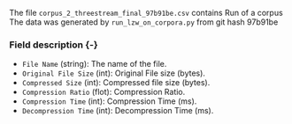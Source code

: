 The file `corpus_2_threestream_final_97b91be.csv` contains Run of a corpus
The data was generated by `run_lzw_on_corpora.py` from git hash 97b91be


### Field description {-}

  * `File Name` (string): The name of the file.
  * `Original File Size` (int): Original File size (bytes).
  * `Compressed Size` (int): Compressed file size (bytes).
  * `Compression Ratio` (flot): Compression Ratio.
  * `Compression Time` (int): Compression Time (ms).
  * `Decompression Time` (int): Decompression Time (ms).

